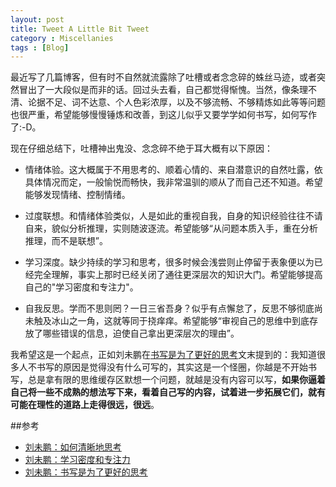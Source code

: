 ```yaml
---
layout: post
title: Tweet A Little Bit Tweet
category : Miscellanies
tags : [Blog]
---
```


最近写了几篇博客，但有时不自然就流露除了吐槽或者念念碎的蛛丝马迹，或者突然冒出了一大段似是而非的话。回过头去看，自己都觉得惭愧。当然，像条理不清、论据不足、词不达意、个人色彩浓厚，以及不够流畅、不够精炼如此等等问题也很严重，希望能够慢慢锤炼和改善，到这儿似乎又要学学如何书写，如何写作了:-D。

现在仔细总结下，吐槽神出鬼没、念念碎不绝于耳大概有以下原因：

* 情绪体验。这大概属于不用思考的、顺着心情的、来自潜意识的自然吐露，依具体情况而定，一般愉悦而畅快，我非常温驯的顺从了而自己还不知道。希望能够发现情绪、控制情绪。

* 过度联想。和情绪体验类似，人是如此的重视自我，自身的知识经验往往不请自来，貌似分析推理，实则随波逐流。希望能够“从问题本质入手，重在分析推理，而不是联想”。

* 学习深度。缺少持续的学习和思考，很多时候会浅尝则止停留于表象便以为已经完全理解，事实上那时已经关闭了通往更深层次的知识大门。希望能够提高自己的"学习密度和专注力"。

* 自我反思。学而不思则罔？一日三省吾身？似乎有点懈怠了，反思不够彻底尚未触及冰山之一角，这就等同于挠痒痒。希望能够“审视自己的思维中到底存放了哪些错误的信息，迫使自己拿出更深层次的理由”。

我希望这是一个起点，正如刘未鹏在[书写是为了更好的思考](http://mindhacks.cn/2009/02/09/writing-is-better-thinking/)文末提到的：我知道很多人不书写的原因是觉得没有什么可写的，其实这是一个怪圈，你越是不开始书写，总是拿有限的思维缓存区默想一个问题，就越是没有内容可以写，**如果你逼着自己将一些不成熟的想法写下来，看着自己写的内容，试着进一步拓展它们，就有可能在理性的道路上走得很远，很远**。

##参考

* [刘未鹏：如何清晰地思考](http://mindhacks.cn/2008/12/18/how-to-think-straight/)
* [刘未鹏：学习密度和专注力](http://mindhacks.cn/2007/05/24/learn-to-focus/)
* [刘未鹏：书写是为了更好的思考](http://mindhacks.cn/2009/02/09/writing-is-better-thinking/)
